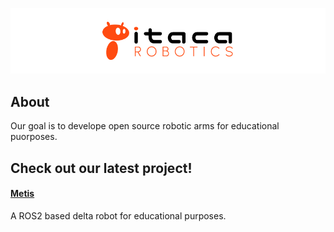 ![logo](/logo/logo_1_light.png)

## About
Our goal is to develope open source robotic arms for educational puorposes.

## Check out our latest project!

#### [Metis](https://github.com/itacarobotics/Metis)
A ROS2 based delta robot for educational purposes.